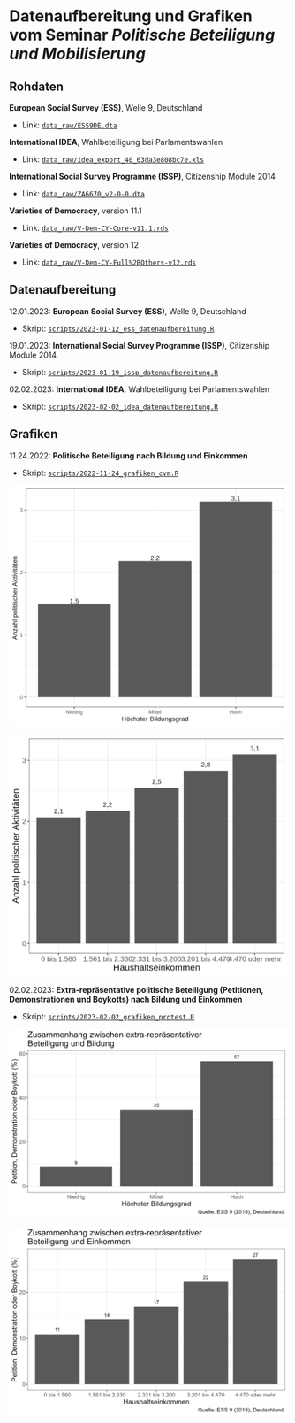 # Datenaufbereitung und Grafiken vom Seminar _Politische Beteiligung und Mobilisierung_

## Rohdaten

**European Social Survey (ESS)**, Welle 9, Deutschland

  - Link: [`data_raw/ESS9DE.dta`](data_raw/ESS9DE.dta)

**International IDEA**, Wahlbeteiligung bei Parlamentswahlen

  - Link: [`data_raw/idea_export_40_63da3e808bc7e.xls`](data_raw/idea_export_40_63da3e808bc7e.xls)

**International Social Survey Programme (ISSP)**, Citizenship Module 2014

  - Link: [`data_raw/ZA6670_v2-0-0.dta`](data_raw/ZA6670_v2-0-0.dta)
  
**Varieties of Democracy**, version 11.1

  - Link: [`data_raw/V-Dem-CY-Core-v11.1.rds`](data_raw/V-Dem-CY-Core-v11.1.rds)

**Varieties of Democracy**, version 12

  - Link: [`data_raw/V-Dem-CY-Full%2BOthers-v12.rds`](data_raw/V-Dem-CY-Full%2BOthers-v12.rds)


## Datenaufbereitung

12.01.2023: **European Social Survey (ESS)**, Welle 9, Deutschland

  - Skript: [`scripts/2023-01-12_ess_datenaufbereitung.R`](scripts/2023-01-12_ess_datenaufbereitung.R)

19.01.2023: **International Social Survey Programme (ISSP)**, Citizenship Module 2014

  - Skript: [`scripts/2023-01-19_issp_datenaufbereitung.R`](scripts/2023-01-19_issp_datenaufbereitung.R)
  
02.02.2023: **International IDEA**, Wahlbeteiligung bei Parlamentswahlen

  - Skript: [`scripts/2023-02-02_idea_datenaufbereitung.R`](scripts/2023-02-02_idea_datenaufbereitung.R)
  
  
## Grafiken

11.24.2022: **Politische Beteiligung nach Bildung und Einkommen**

  - Skript: [`scripts/2022-11-24_grafiken_cvm.R`](scripts/2022-11-24_grafiken_cvm.R)

![Politische Beteiligung nach Bildung](figures/2022-11-24_edu.png)

![Politische Beteiligung nach Einkommen](figures/2022-11-24_income.png)


02.02.2023: **Extra-repräsentative politische Beteiligung (Petitionen, Demonstrationen und Boykotts) nach Bildung und Einkommen**

  - Skript: [`scripts/2023-02-02_grafiken_protest.R`](scripts/2023-02-02_grafiken_protest.R)
  
![Protest nach Bildung](figures/2023-02-02_edu.png)

![Protest nach Einkommen](figures/2023-02-02_income.png)
